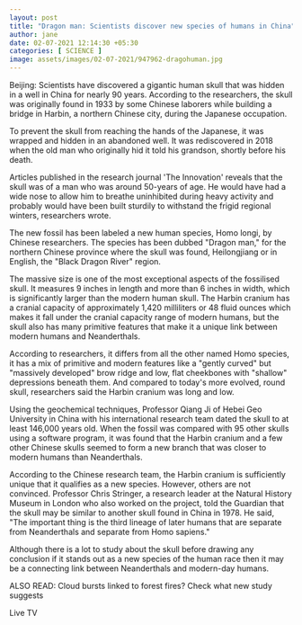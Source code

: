 ```yaml
---
layout: post
title: "Dragon man: Scientists discover new species of humans in China"
author: jane 
date: 02-07-2021 12:14:30 +05:30 
categories: [ SCIENCE ] 
image: assets/images/02-07-2021/947962-dragohuman.jpg
---
```

Beijing: Scientists have discovered a gigantic human skull that was hidden in a well in China for nearly 90 years. According to the researchers, the skull was originally found in 1933 by some Chinese laborers while building a bridge in Harbin, a northern Chinese city, during the Japanese occupation.

To prevent the skull from reaching the hands of the Japanese, it was wrapped and hidden in an abandoned well. It was rediscovered in 2018 when the old man who originally hid it told his grandson, shortly before his death.

Articles published in the research journal 'The Innovation' reveals that the skull was of a man who was around 50-years of age. He would have had a wide nose to allow him to breathe uninhibited during heavy activity and probably would have been built sturdily to withstand the frigid regional winters, researchers wrote.

The new fossil has been labeled a new human species, Homo longi, by Chinese researchers. The species has been dubbed "Dragon man," for the northern Chinese province where the skull was found, Heilongjiang or in English, the "Black Dragon River" region.

The massive size is one of the most exceptional aspects of the fossilised skull. It measures 9 inches in length and more than 6 inches in width, which is significantly larger than the modern human skull. The Harbin cranium has a cranial capacity of approximately 1,420 milliliters or 48 fluid ounces which makes it fall under the cranial capacity range of modern humans, but the skull also has many primitive features that make it a unique link between modern humans and Neanderthals.

According to researchers, it differs from all the other named Homo species, it has a mix of primitive and modern features like a "gently curved" but "massively developed" brow ridge and low, flat cheekbones with "shallow" depressions beneath them. And compared to today's more evolved, round skull, researchers said the Harbin cranium was long and low.

Using the geochemical techniques, Professor Qiang Ji of Hebei Geo University in China with his international research team dated the skull to at least 146,000 years old. When the fossil was compared with 95 other skulls using a software program, it was found that the Harbin cranium and a few other Chinese skulls seemed to form a new branch that was closer to modern humans than Neanderthals.

According to the Chinese research team, the Harbin cranium is sufficiently unique that it qualifies as a new species. However, others are not convinced. Professor Chris Stringer, a research leader at the Natural History Museum in London who also worked on the project, told the Guardian that the skull may be similar to another skull found in China in 1978. He said, "The important thing is the third lineage of later humans that are separate from Neanderthals and separate from Homo sapiens."

Although there is a lot to study about the skull before drawing any conclusion if it stands out as a new species of the human race then it may be a connecting link between Neanderthals and modern-day humans.

ALSO READ: Cloud bursts linked to forest fires? Check what new study suggests

Live TV
